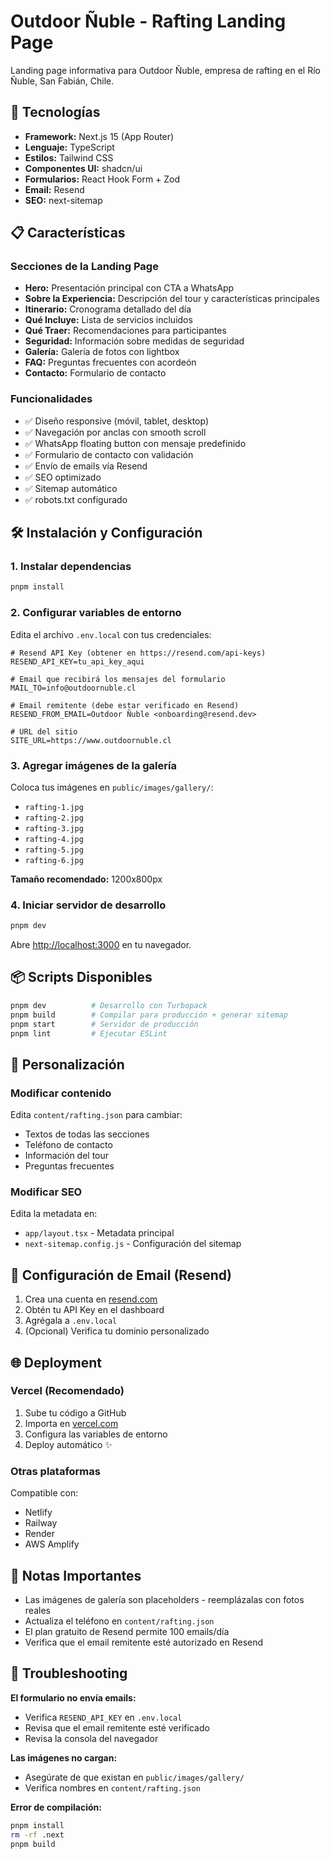 # Outdoor Ñuble - Rafting Landing Page

Landing page informativa para Outdoor Ñuble, empresa de rafting en el Río Ñuble, San Fabián, Chile.

## 🚀 Tecnologías

- **Framework:** Next.js 15 (App Router)
- **Lenguaje:** TypeScript
- **Estilos:** Tailwind CSS
- **Componentes UI:** shadcn/ui
- **Formularios:** React Hook Form + Zod
- **Email:** Resend
- **SEO:** next-sitemap

## 📋 Características

### Secciones de la Landing Page

- **Hero:** Presentación principal con CTA a WhatsApp
- **Sobre la Experiencia:** Descripción del tour y características principales
- **Itinerario:** Cronograma detallado del día
- **Qué Incluye:** Lista de servicios incluidos
- **Qué Traer:** Recomendaciones para participantes
- **Seguridad:** Información sobre medidas de seguridad
- **Galería:** Galería de fotos con lightbox
- **FAQ:** Preguntas frecuentes con acordeón
- **Contacto:** Formulario de contacto

### Funcionalidades

- ✅ Diseño responsive (móvil, tablet, desktop)
- ✅ Navegación por anclas con smooth scroll
- ✅ WhatsApp floating button con mensaje predefinido
- ✅ Formulario de contacto con validación
- ✅ Envío de emails vía Resend
- ✅ SEO optimizado
- ✅ Sitemap automático
- ✅ robots.txt configurado

## 🛠️ Instalación y Configuración

### 1. Instalar dependencias

```bash
pnpm install
```

### 2. Configurar variables de entorno

Edita el archivo `.env.local` con tus credenciales:

```env
# Resend API Key (obtener en https://resend.com/api-keys)
RESEND_API_KEY=tu_api_key_aqui

# Email que recibirá los mensajes del formulario
MAIL_TO=info@outdoornuble.cl

# Email remitente (debe estar verificado en Resend)
RESEND_FROM_EMAIL=Outdoor Ñuble <onboarding@resend.dev>

# URL del sitio
SITE_URL=https://www.outdoornuble.cl
```

### 3. Agregar imágenes de la galería

Coloca tus imágenes en `public/images/gallery/`:
- `rafting-1.jpg`
- `rafting-2.jpg`
- `rafting-3.jpg`
- `rafting-4.jpg`
- `rafting-5.jpg`
- `rafting-6.jpg`

**Tamaño recomendado:** 1200x800px

### 4. Iniciar servidor de desarrollo

```bash
pnpm dev
```

Abre [http://localhost:3000](http://localhost:3000) en tu navegador.

## 📦 Scripts Disponibles

```bash
pnpm dev          # Desarrollo con Turbopack
pnpm build        # Compilar para producción + generar sitemap
pnpm start        # Servidor de producción
pnpm lint         # Ejecutar ESLint
```

## 🎨 Personalización

### Modificar contenido

Edita `content/rafting.json` para cambiar:
- Textos de todas las secciones
- Teléfono de contacto
- Información del tour
- Preguntas frecuentes

### Modificar SEO

Edita la metadata en:
- `app/layout.tsx` - Metadata principal
- `next-sitemap.config.js` - Configuración del sitemap

## 📧 Configuración de Email (Resend)

1. Crea una cuenta en [resend.com](https://resend.com)
2. Obtén tu API Key en el dashboard
3. Agrégala a `.env.local`
4. (Opcional) Verifica tu dominio personalizado

## 🌐 Deployment

### Vercel (Recomendado)

1. Sube tu código a GitHub
2. Importa en [vercel.com](https://vercel.com)
3. Configura las variables de entorno
4. Deploy automático ✨

### Otras plataformas

Compatible con:
- Netlify
- Railway
- Render
- AWS Amplify

## 📝 Notas Importantes

- Las imágenes de galería son placeholders - reemplázalas con fotos reales
- Actualiza el teléfono en `content/rafting.json`
- El plan gratuito de Resend permite 100 emails/día
- Verifica que el email remitente esté autorizado en Resend

## 🐛 Troubleshooting

**El formulario no envía emails:**
- Verifica `RESEND_API_KEY` en `.env.local`
- Revisa que el email remitente esté verificado
- Revisa la consola del navegador

**Las imágenes no cargan:**
- Asegúrate de que existan en `public/images/gallery/`
- Verifica nombres en `content/rafting.json`

**Error de compilación:**
```bash
pnpm install
rm -rf .next
pnpm build
```
